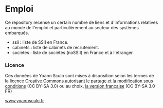 Emploi
======

Ce repository recense un certain nombre de liens et d'informations relatives au
monde de l'emploi et particulièrement au secteur des systèmes embarqués.

- ssii : liste de SSII en France.
- cabinets : liste de cabinets de recrutement.
- societes : liste de sociétés (noSSII) en France et à l'étranger.

### Licence

Ces données de Yoann Sculo sont mises à disposition selon les termes de la licence
[Creative Commons autorisant le partage et la modification sous conditions](http://creativecommons.org/licenses/by-sa/3.0)
(CC BY-SA 3.0) ou au choix, [la version française](http://creativecommons.org/licenses/by-sa/3.0/fr/) (CC BY-SA 3.0 FR)

www.yoannsculo.fr
